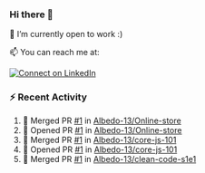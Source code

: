 ### Hi there 👋

🔭 I’m currently open to work :)

📫 You can reach me at: 

[![Connect on LinkedIn](https://img.shields.io/badge/--linkedin?label=LinkedIn&logo=LinkedIn&style=social)](https://www.linkedin.com/in/prokopenyapavel/)

### ⚡ Recent Activity

<!--START_SECTION:activity-->
1. 🎉 Merged PR [#1](https://github.com/Albedo-13/Online-store/pull/1) in [Albedo-13/Online-store](https://github.com/Albedo-13/Online-store)
2. 💪 Opened PR [#1](https://github.com/Albedo-13/Online-store/pull/1) in [Albedo-13/Online-store](https://github.com/Albedo-13/Online-store)
3. 🎉 Merged PR [#1](https://github.com/Albedo-13/core-js-101/pull/1) in [Albedo-13/core-js-101](https://github.com/Albedo-13/core-js-101)
4. 💪 Opened PR [#1](https://github.com/Albedo-13/core-js-101/pull/1) in [Albedo-13/core-js-101](https://github.com/Albedo-13/core-js-101)
5. 🎉 Merged PR [#1](https://github.com/Albedo-13/clean-code-s1e1/pull/1) in [Albedo-13/clean-code-s1e1](https://github.com/Albedo-13/clean-code-s1e1)
<!--END_SECTION:activity-->


<!--
**Albedo-13/Albedo-13** is a ✨ _special_ ✨ repository because its `README.md` (this file) appears on your GitHub profile.

Here are some ideas to get you started:

- 🔭 I’m currently working on ...
- 🌱 I’m currently learning ...
- 👯 I’m looking to collaborate on ...
- 🤔 I’m looking for help with ...
- 💬 Ask me about ...
- 📫 How to reach me: ...
- 😄 Pronouns: ...
- ⚡ Fun fact: ...
-->
